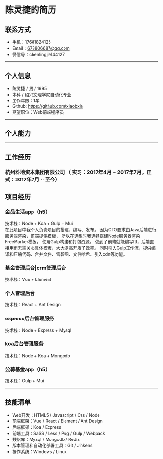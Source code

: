 # 陈灵捷的简历

## 联系方式
- 手机：17681824125 
- Email：673806687@qq.com
- 微信号：chenlingjie144127

---

## 个人信息

 - 陈灵捷 / 男 / 1995
 - 本科 / 绍兴文理学院自动化专业
 - 工作年限：1年
 - Github: https://github.com/xiaobxia
 - 期望职位：Web前端程序员

---

## 个人能力

---

## 工作经历
### 杭州科地资本集团有限公司 （ 实习：2017年4月 ~ 2017年7月，正式：2017年7月 ~ 至今）

## 项目经历
### 金品生活app（h5）
技术栈：Node + Koa + Gulp + Mui  
在此项目中我个人负责项目的搭建、编写、发布。
因为CTO要求由Java后端进行服务端渲染，前端提供模板，
所以在选型时我选择搭建Node服务器渲染FreeMarker模板，
使用Gulp构建和打包资源。
做到了前端就能编写ftl，后端直接用而无需关心具体模板，大大提高开发了效率。
同时引入Gulp工作流，提供编译和压缩代码、合并文件、雪碧图、文件哈希、引入cdn等功能。

### 基金管理后台|crm管理后台
技术栈：Vue + Element

### 个人管理后台
技术栈：React + Ant Design

### express后台管理服务 
技术栈：Node + Express + Mysql

### koa后台管理服务
技术栈：Node + Koa + Mongodb

### 公募基金app（h5）
技术栈：Gulp + Mui

---

## 技能清单
- Web开发：HTML5 / Javascript / Css / Node
- 前端框架：Vue / React / Element / Ant Design
- 后端框架：Koa / Express
- 前端工具：SaSS / Less / Pug / Gulp / Webpack
- 数据库：Mysql / Mongodb / Redis
- 版本管理和自动化部署工具：Git / Jinkens
- 操作系统：Windows / Linux
